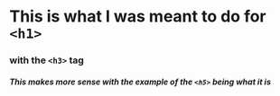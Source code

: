 # This is what I was meant to do for `<h1>`
### with the `<h3>` tag 
##### This makes more sense with the example of the `<h5>` being what it is 
